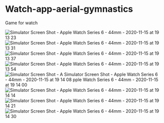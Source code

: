 # Watch-app-aerial-gymnastics
Game for watch

![Simulator Screen Shot - Apple Watch Series 6 - 44mm - 2020-11-15 at 19 13 23](https://user-images.githubusercontent.com/91852271/136473293-a37fa997-6903-4445-b15c-0ce0f17da086.png)
![Simulator Screen Shot - Apple Watch Series 6 - 44mm - 2020-11-15 at 19 13 31](https://user-images.githubusercontent.com/91852271/136473298-d1b76e01-1f08-4bec-8c78-ebfb0756b7c1.png)
![Simulator Screen Shot - Apple Watch Series 6 - 44mm - 2020-11-15 at 19 13 37](https://user-images.githubusercontent.com/91852271/136473301-d53c81dc-bbf7-4cd9-a809-84aee6517c26.png)
![Simulator Screen Shot - Apple Watch Series 6 - 44mm - 2020-11-15 at 19 13 54](https://user-images.githubusercontent.com/91852271/136473331-fb54ab40-253f-4cb3-9964-116c3ce44fe7.png)
![Simulator Screen Shot - A
![Simulator Screen Shot - Apple Watch Series 6 - 44mm - 2020-11-15 at 19 14 08](https://user-images.githubusercontent.com/91852271/136473341-d2a5ecd8-02f7-45c6-baec-8926a43d32cb.png)
pple Watch Series 6 - 44mm - 2020-11-15 at 19 14 00](https://user-images.githubusercontent.com/91852271/136473334-acd50743-f959-41fe-bafa-a2b61970350d.png)
![Simulator Screen Shot - Apple Watch Series 6 - 44mm - 2020-11-15 at 19 14 14](https://user-images.githubusercontent.com/91852271/136473345-3622ef1b-b81f-4339-b4cd-0ef63372d5c2.png)
![Simulator Screen Shot - Apple Watch Series 6 - 44mm - 2020-11-15 at 19 14 21](https://user-images.githubusercontent.com/91852271/136473352-d8afdb9d-fd0e-4ca4-a14f-be87b3da0038.png)
![Simulator Screen Shot - Apple Watch Series 6 - 44mm - 2020-11-15 at 19 14 30](https://user-images.githubusercontent.com/91852271/136473356-34247cc5-050f-4c2e-8c8e-3e7386878ebd.png)
